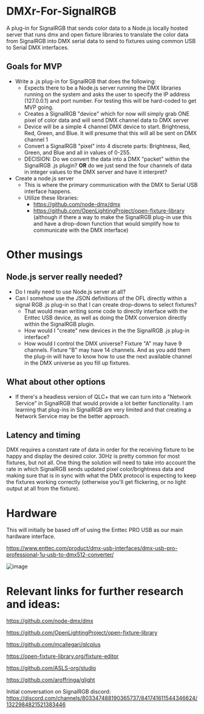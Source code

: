# DMXr-For-SignalRGB
A plug-in for SignalRGB that sends color data to a Node.js locally hosted server that runs dmx and open fixture libraries to translate the color data from SignalRGB into DMX serial data to send to fixtures using common USB to Serial DMX interfaces.

## Goals for MVP
- Write a .js plug-in for SignalRGB that does the following:
  - Expects there to be a Node.js server running the DMX libraries running on the system and asks the user to specify the IP address (127.0.0.1) and port number. For testing this will be hard-coded to get MVP going.
  - Creates a SignalRGB "device" which for now will simply grab ONE pixel of color data and will send DMX channel data to DMX server
  - Device will be a simple 4 channel DMX device to start. Brightness, Red, Green, and Blue. It will presume that this will all be sent on DMX channel 1
  - Convert a SignalRGB "pixel" into 4 discrete parts: Brightness, Red, Green, and Blue and all in values of 0-255.
  - DECISION: Do we convert the data into a DMX "packet" within the SignalRGB .js plugin? **OR** do we just send the four channels of data in integer values to the DMX server and have it interpret?
- Create a node.js server
  - This is where the primary communication with the DMX to Serial USB interface happens.
  - Utilize these libraries:
    - https://github.com/node-dmx/dmx
    - https://github.com/OpenLightingProject/open-fixture-library (although if there a way to make the SignalRGB plug-in use this and have a drop-down function that would simplify how to communicate with the DMX interface)

# Other musings
## Node.js server really needed?
- Do I really need to use Node.js server at all?
- Can I somehow use the JSON definitions of the OFL directly within a signal RGB .js plug-in so that I can create drop-downs to select fixtures?
  - That would mean writing some code to directly interface with the Enttec USB device, as well as doing the DMX conversion directly within the SignalRGB plugin.
  - How would I "create" new devices in the the SignalRGB .js plug-in interface?
  - How would I control the DMX universe? Fixture "A" may have 9 channels. Fixture "B" may have 14 channels. And as you add them the plug-in will have to know how to use the next available channel in the DMX universe as you fill up fixtures.

## What about other options
- If there's a headless version of QLC+ that we can turn into a "Network Service" in SignalRGB that would provide a lot better functionality. I am learning that plug-ins in SignalRGB are very limited and that creating a Network Service may be the better approach.

## Latency and timing
DMX requires a constant rate of data in order for the receiving fixture to be happy and display the desired color. 30Hz is pretty common for most fixtures, but not all. One thing the solution will need to take into account the rate in which SignalRGB sends updated pixel color/brightness data and making sure that is in sync with what the DMX protocol is expecting to keep the fixtures working correctly (otherwise you'll get flickering, or no light output at all from the fixture).

# Hardware
This will initially be based off of using the Enttec PRO USB as our main hardware interface. 

https://www.enttec.com/product/dmx-usb-interfaces/dmx-usb-pro-professional-1u-usb-to-dmx512-converter/

![image](https://github.com/user-attachments/assets/c24e3d8e-5047-4887-8c07-d9f638178dc2)




# Relevant links for further research and ideas:
https://github.com/node-dmx/dmx

https://github.com/OpenLightingProject/open-fixture-library

https://github.com/mcallegari/qlcplus

https://open-fixture-library.org/fixture-editor

https://github.com/ASLS-org/studio

https://github.com/aroffringa/glight

Initial conversation on SignalRGB discord: https://discord.com/channels/803347488190365737/841741611544346624/1322984821521383446
